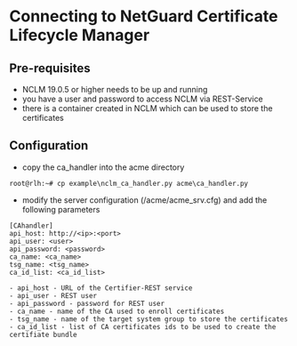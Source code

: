 # Connecting to NetGuard Certificate Lifecycle Manager

## Pre-requisites
 - NCLM 19.0.5 or higher needs to be up and running
 - you have a user and password to access NCLM via REST-Service
 - there is a container created in NCLM which can be used to store the certificates
 
## Configuration
 - copy the ca_handler into the acme directory
```
root@rlh:~# cp example\nclm_ca_handler.py acme\ca_handler.py
``` 
 - modify the server configuration (/acme/acme_srv.cfg) and add the following parameters
```
[CAhandler]
api_host: http://<ip>:<port>
api_user: <user>
api_password: <password>
ca_name: <ca_name>
tsg_name: <tsg_name>
ca_id_list: <ca_id_list>
```
    - api_host - URL of the Certifier-REST service
    - api_user - REST user
    - api_password - password for REST user
    - ca_name - name of the CA used to enroll certificates
    - tsg_name - name of the target system group to store the certificates
    - ca_id_list - list of CA certificates ids to be used to create the certifiate bundle
    
